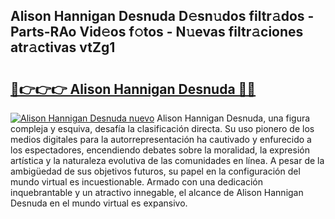 ## Alison Hannigan Desnuda D𝚎sn𝚞dos filtr𝚊dos - Parts-RAo Vid𝚎os f𝚘tos - N𝚞evas filtr𝚊ciones atr𝚊ctivas vtZg1

# <h2><a href="http://mb73yc.tromn.icu/?c=Alison+Hannigan+Desnuda">🔗👉👉👉 Alison Hannigan Desnuda 🔗🔗</a></h2>

[![Alison Hannigan Desnuda nuevo](https://i.imgur.com/pEAQMta.gif)](http://mb73yc.tromn.icu/?c=Alison+Hannigan+Desnuda)
Alison Hannigan Desnuda, una figura compleja y esquiva, desafía la clasificación directa. Su uso pionero de los medios digitales para la autorrepresentación ha cautivado y enfurecido a los espectadores, encendiendo debates sobre la moralidad, la expresión artística y la naturaleza evolutiva de las comunidades en línea. A pesar de la ambigüedad de sus objetivos futuros, su papel en la configuración del mundo virtual es incuestionable. Armado con una dedicación inquebrantable y un atractivo innegable, el alcance de Alison Hannigan Desnuda en el mundo virtual es expansivo.

